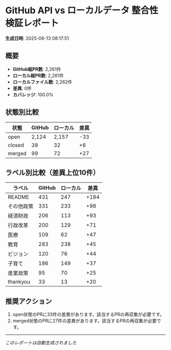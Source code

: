 # GitHub API vs ローカルデータ 整合性検証レポート

**生成日時**: 2025-06-13 08:17:51

## 概要

- **GitHub総PR数**: 2,261件
- **ローカル総PR数**: 2,261件
- **ローカルファイル数**: 2,262件
- **差異**: 0件
- **カバレッジ**: 100.0%

## 状態別比較

| 状態 | GitHub | ローカル | 差異 |
|------|--------|----------|------|
| open | 2,124 | 2,157 | -33 |
| closed | 38 | 32 | +6 |
| merged | 99 | 72 | +27 |

## ラベル別比較（差異上位10件）

| ラベル | GitHub | ローカル | 差異 |
|--------|--------|----------|------|
| README | 431 | 247 | +184 |
| その他政策 | 331 | 233 | +98 |
| 経済財政 | 206 | 113 | +93 |
| 行政改革 | 200 | 129 | +71 |
| 医療 | 109 | 62 | +47 |
| 教育 | 283 | 238 | +45 |
| ビジョン | 120 | 76 | +44 |
| 子育て | 186 | 149 | +37 |
| 産業政策 | 95 | 70 | +25 |
| thankyou | 33 | 13 | +20 |

## 推奨アクション

1. open状態のPRに33件の差異があります。該当するPRの再収集が必要です。
2. merged状態のPRに27件の差異があります。該当するPRの再収集が必要です。

---
*このレポートは自動生成されました*